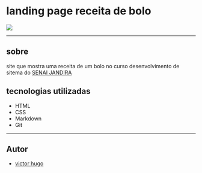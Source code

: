 # landing page receita de bolo

![](./screenshot/Captura%20de%20Tela%202024-09-06%20às%2014.47.30.png)

---

## sobre
site que mostra uma receita de um bolo no curso desenvolvimento de sitema do [SENAI JANDIRA](https://sp.senai.br/unidade/jandira/)

## tecnologias utilizadas
- HTML
- CSS
- Markdown
- Git

--- 
## Autor
- [victor hugo](https://github.com/victorhugoaurelianocoltro)

